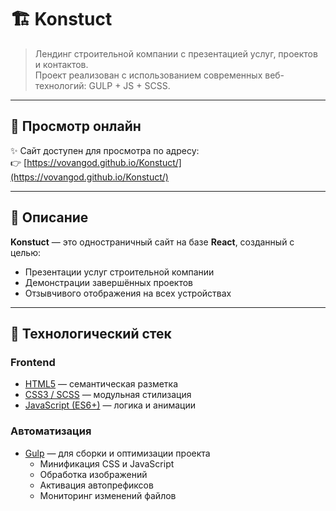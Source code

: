 # 🏗️ Konstuct

> Лендинг строительной компании с презентацией услуг, проектов и контактов.  
Проект реализован с использованием современных веб-технологий: GULP + JS + SCSS.

---

## 🔗 Просмотр онлайн

✨ Сайт доступен для просмотра по адресу:  
👉 [https://vovangod.github.io/Konstuct/](https://vovangod.github.io/Konstuct/)

---

## 🧾 Описание

**Konstuct** — это одностраничный сайт на базе **React**, созданный с целью:
- Презентации услуг строительной компании
- Демонстрации завершённых проектов
- Отзывчивого отображения на всех устройствах

---

## 🔧 Технологический стек

### Frontend
- [HTML5](https://developer.mozilla.org/ru/docs/Web/Guide/HTML/HTML5) — семантическая разметка
- [CSS3 / SCSS](https://sass-lang.com/) — модульная стилизация
- [JavaScript (ES6+)](https://developer.mozilla.org/ru/docs/Web/JavaScript) — логика и анимации

### Автоматизация
- [Gulp](https://gulpjs.com/) — для сборки и оптимизации проекта
  - Минификация CSS и JavaScript
  - Обработка изображений
  - Активация автопрефиксов
  - Мониторинг изменений файлов
